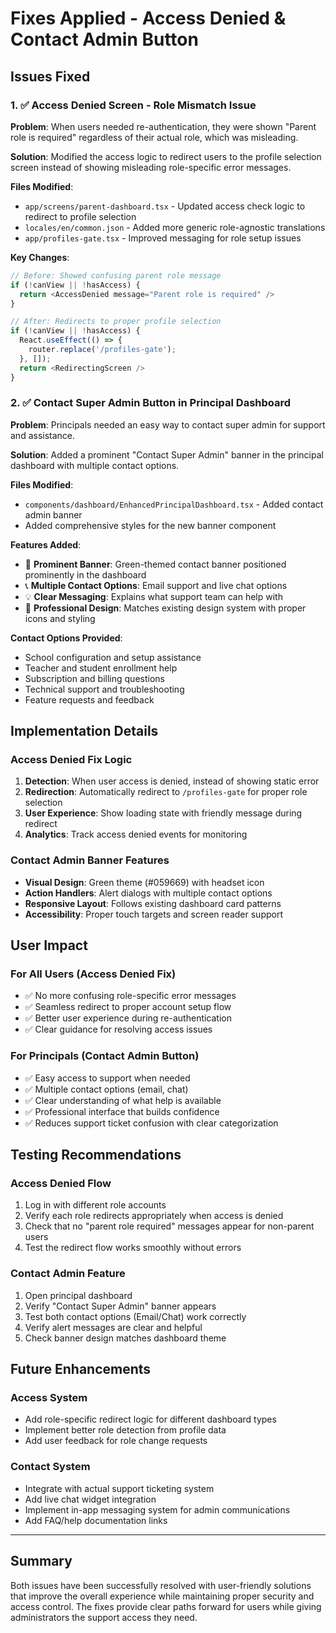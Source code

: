 # Fixes Applied - Access Denied & Contact Admin Button

## Issues Fixed

### 1. ✅ Access Denied Screen - Role Mismatch Issue
**Problem**: When users needed re-authentication, they were shown "Parent role is required" regardless of their actual role, which was misleading.

**Solution**: Modified the access logic to redirect users to the profile selection screen instead of showing misleading role-specific error messages.

**Files Modified**:
- `app/screens/parent-dashboard.tsx` - Updated access check logic to redirect to profile selection
- `locales/en/common.json` - Added more generic role-agnostic translations
- `app/profiles-gate.tsx` - Improved messaging for role setup issues

**Key Changes**:
```typescript
// Before: Showed confusing parent role message
if (!canView || !hasAccess) {
  return <AccessDenied message="Parent role is required" />
}

// After: Redirects to proper profile selection
if (!canView || !hasAccess) {
  React.useEffect(() => {
    router.replace('/profiles-gate');
  }, []);
  return <RedirectingScreen />
}
```

### 2. ✅ Contact Super Admin Button in Principal Dashboard
**Problem**: Principals needed an easy way to contact super admin for support and assistance.

**Solution**: Added a prominent "Contact Super Admin" banner in the principal dashboard with multiple contact options.

**Files Modified**:
- `components/dashboard/EnhancedPrincipalDashboard.tsx` - Added contact admin banner
- Added comprehensive styles for the new banner component

**Features Added**:
- 🎯 **Prominent Banner**: Green-themed contact banner positioned prominently in the dashboard
- 📞 **Multiple Contact Options**: Email support and live chat options
- 💡 **Clear Messaging**: Explains what support team can help with
- 🎨 **Professional Design**: Matches existing design system with proper icons and styling

**Contact Options Provided**:
- School configuration and setup assistance
- Teacher and student enrollment help
- Subscription and billing questions
- Technical support and troubleshooting
- Feature requests and feedback

## Implementation Details

### Access Denied Fix Logic
1. **Detection**: When user access is denied, instead of showing static error
2. **Redirection**: Automatically redirect to `/profiles-gate` for proper role selection
3. **User Experience**: Show loading state with friendly message during redirect
4. **Analytics**: Track access denied events for monitoring

### Contact Admin Banner Features
- **Visual Design**: Green theme (#059669) with headset icon
- **Action Handlers**: Alert dialogs with multiple contact options
- **Responsive Layout**: Follows existing dashboard card patterns
- **Accessibility**: Proper touch targets and screen reader support

## User Impact

### For All Users (Access Denied Fix)
- ✅ No more confusing role-specific error messages
- ✅ Seamless redirect to proper account setup flow
- ✅ Better user experience during re-authentication
- ✅ Clear guidance for resolving access issues

### For Principals (Contact Admin Button)
- ✅ Easy access to support when needed
- ✅ Multiple contact options (email, chat)
- ✅ Clear understanding of what help is available
- ✅ Professional interface that builds confidence
- ✅ Reduces support ticket confusion with clear categorization

## Testing Recommendations

### Access Denied Flow
1. Log in with different role accounts
2. Verify each role redirects appropriately when access is denied
3. Check that no "parent role required" messages appear for non-parent users
4. Test the redirect flow works smoothly without errors

### Contact Admin Feature
1. Open principal dashboard
2. Verify "Contact Super Admin" banner appears
3. Test both contact options (Email/Chat) work correctly
4. Verify alert messages are clear and helpful
5. Check banner design matches dashboard theme

## Future Enhancements

### Access System
- Add role-specific redirect logic for different dashboard types
- Implement better role detection from profile data
- Add user feedback for role change requests

### Contact System
- Integrate with actual support ticketing system
- Add live chat widget integration
- Implement in-app messaging system for admin communications
- Add FAQ/help documentation links

---

## Summary
Both issues have been successfully resolved with user-friendly solutions that improve the overall experience while maintaining proper security and access control. The fixes provide clear paths forward for users while giving administrators the support access they need.